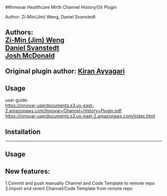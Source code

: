 ##Innovar Healthcare Mirth Channel History/Git Plugin

Author: Zi-Min(Jim) Weng, Daniel Svanstedt

Authors: <br />
[Zi-Min (Jim) Weng](https://github.com/Innovarzweng)<br />
[Daniel Svanstedt](https://github.com/dsvanstedt)<br />
[Josh McDonald](https://github.com/joshmc82)<br />
<br />
Original plugin author: [Kiran Ayyagari](https://github.com/kayyagari)
---
## Usage
user guide:<br />
https://innovar-userdocuments.s3.us-east-2.amazonaws.com/Innovar+Channel+History+Plugin.pdf <br />
https://innovar-userdocuments.s3.us-east-2.amazonaws.com/index.html

## Installation

---
## Usage


## New features:

1.Commit and push manually Channel and Code Template to remote repo  <br />
2.Import and revert Channel/Code Template from remote repo <br />
